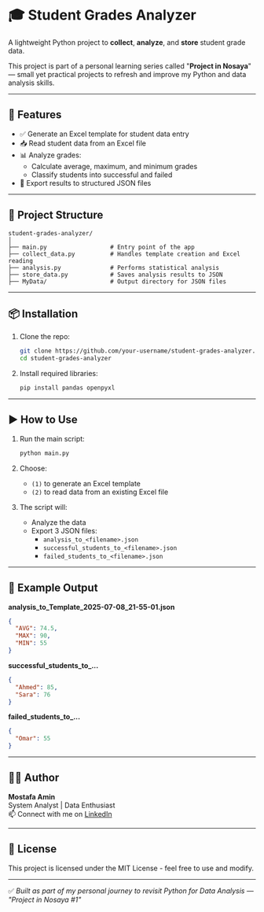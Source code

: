 # 🎓 Student Grades Analyzer

A lightweight Python project to **collect**, **analyze**, and **store** student grade data.

This project is part of a personal learning series called "**Project in Nosaya**" — small yet practical projects to refresh and improve my Python and data analysis skills.

---

## 🚀 Features

- ✅ Generate an Excel template for student data entry
- 📥 Read student data from an Excel file
- 📊 Analyze grades:
  - Calculate average, maximum, and minimum grades
  - Classify students into successful and failed
- 📁 Export results to structured JSON files

---

## 🧩 Project Structure

```
student-grades-analyzer/
│
├── main.py                  # Entry point of the app
├── collect_data.py          # Handles template creation and Excel reading
├── analysis.py              # Performs statistical analysis
├── store_data.py            # Saves analysis results to JSON
├── MyData/                  # Output directory for JSON files
```

---

## 📦 Installation

1. Clone the repo:
   ```bash
   git clone https://github.com/your-username/student-grades-analyzer.git
   cd student-grades-analyzer
   ```

2. Install required libraries:
   ```bash
   pip install pandas openpyxl
   ```

---

## ▶️ How to Use

1. Run the main script:
   ```bash
   python main.py
   ```

2. Choose:
   - `(1)` to generate an Excel template
   - `(2)` to read data from an existing Excel file

3. The script will:
   - Analyze the data
   - Export 3 JSON files:
     - `analysis_to_<filename>.json`
     - `successful_students_to_<filename>.json`
     - `failed_students_to_<filename>.json`

---

## 📂 Example Output

**analysis_to_Template_2025-07-08_21-55-01.json**
```json
{
  "AVG": 74.5,
  "MAX": 90,
  "MIN": 55
}
```

**successful_students_to_...**
```json
{
  "Ahmed": 85,
  "Sara": 76
}
```

**failed_students_to_...**
```json
{
  "Omar": 55
}
```

---

## 👨‍💻 Author

**Mostafa Amin**  
System Analyst | Data Enthusiast  
📫 Connect with me on [LinkedIn](https://www.linkedin.com/in/mostafa-amin-391427221/)  

---

## 📘 License

This project is licensed under the MIT License - feel free to use and modify.

---

✅ *Built as part of my personal journey to revisit Python for Data Analysis — "Project in Nosaya #1"*
